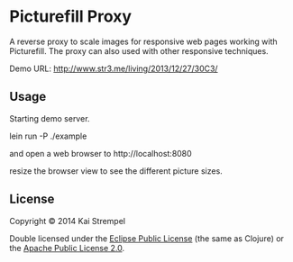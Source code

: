 # Picturefill Proxy

A reverse proxy to scale images for responsive web pages working with Picturefill. The proxy can also used with other responsive techniques. 

Demo URL:   http://www.str3.me/living/2013/12/27/30C3/

## Usage

Starting demo server.

lein run -P ./example

and open a web browser to http://localhost:8080

resize the browser view to see the different picture sizes.


## License

Copyright © 2014 Kai Strempel

Double licensed under the [Eclipse Public License](http://www.eclipse.org/legal/epl-v10.html) (the same as Clojure) or
the [Apache Public License 2.0](http://www.apache.org/licenses/LICENSE-2.0.html).

